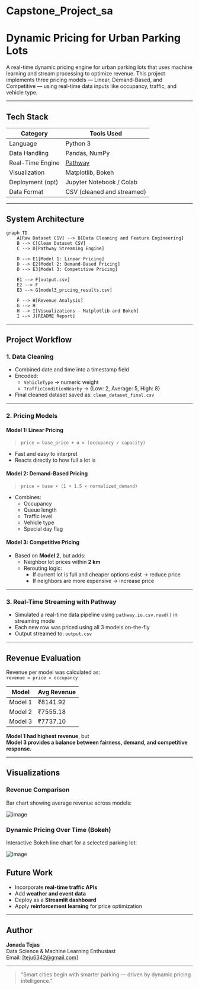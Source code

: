 # **Capstone_Project_sa**
#  Dynamic Pricing for Urban Parking Lots


A real-time dynamic pricing engine for urban parking lots that uses machine learning and stream processing to optimize revenue. This project implements three pricing models — Linear, Demand-Based, and Competitive — using real-time data inputs like occupancy, traffic, and vehicle type.

---

##  Tech Stack

| Category         | Tools Used                           |
|------------------|--------------------------------------|
| Language         | Python 3                              |
| Data Handling    | Pandas, NumPy                         |
| Real-Time Engine | [Pathway](https://pathway.com)        |
| Visualization    | Matplotlib, Bokeh                     |
| Deployment (opt) | Jupyter Notebook / Colab              |
| Data Format      | CSV (cleaned and streamed)            |

---

##  System Architecture

```mermaid
graph TD
    A[Raw Dataset CSV] --> B[Data Cleaning and Feature Engineering]
    B --> C[Clean Dataset CSV]
    C --> D[Pathway Streaming Engine]

    D --> E1[Model 1: Linear Pricing]
    D --> E2[Model 2: Demand-Based Pricing]
    D --> E3[Model 3: Competitive Pricing]

    E1 --> F[output.csv]
    E2 --> F
    E3 --> G[model3_pricing_results.csv]

    F --> H[Revenue Analysis]
    G --> H
    H --> I[Visualizations - Matplotlib and Bokeh]
    I --> J[README Report]
```

---

##  Project Workflow

### 1.  Data Cleaning
- Combined date and time into a timestamp field
- Encoded:
  - `VehicleType` → numeric weight
  - `TrafficConditionNearby` → {Low: 2, Average: 5, High: 8}
- Final cleaned dataset saved as: `clean_dataset_final.csv`

---

### 2.  Pricing Models

####  Model 1: Linear Pricing
> `price = base_price + α × (occupancy / capacity)`

- Fast and easy to interpret
- Reacts directly to how full a lot is

####  Model 2: Demand-Based Pricing
> `price = base × (1 + 1.5 × normalized_demand)`

- Combines:
  - Occupancy
  - Queue length
  - Traffic level
  - Vehicle type
  - Special day flag

####  Model 3: Competitive Pricing
- Based on **Model 2**, but adds:
  - Neighbor lot prices within **2 km**
  - Rerouting logic:
    - If current lot is full and cheaper options exist → reduce price
    - If neighbors are more expensive → increase price

---

### 3.  Real-Time Streaming with Pathway

- Simulated a real-time data pipeline using `pathway.io.csv.read()` in streaming mode
- Each new row was priced using all 3 models on-the-fly
- Output streamed to: `output.csv`

---

##  Revenue Evaluation

Revenue per model was calculated as:  
`revenue = price × occupancy`

| Model     | Avg Revenue |
|-----------|-------------|
| Model 1   | ₹8141.92    |
| Model 2   | ₹7555.18    |
| Model 3   | ₹7737.10    |

 **Model 1 had highest revenue**, but  
 **Model 3 provides a balance between fairness, demand, and competitive response.**

---

##  Visualizations

###  Revenue Comparison

Bar chart showing average revenue across models:

![image](https://github.com/user-attachments/assets/738b084a-f3de-4cca-b5a9-b1ac985fe06d)


###  Dynamic Pricing Over Time (Bokeh)

Interactive Bokeh line chart for a selected parking lot:

![image](https://github.com/user-attachments/assets/2d6ce466-60ba-4d27-9fbb-4ca12277c572)




##  Future Work

- Incorporate **real-time traffic APIs**
- Add **weather and event data**
- Deploy as a **Streamlit dashboard**
- Apply **reinforcement learning** for price optimization

---

##  Author

**Jonada Tejas**  
 Data Science & Machine Learning Enthusiast  
 Email: [teju6342@gmail.com]

---

> “Smart cities begin with smarter parking — driven by dynamic pricing intelligence.”



